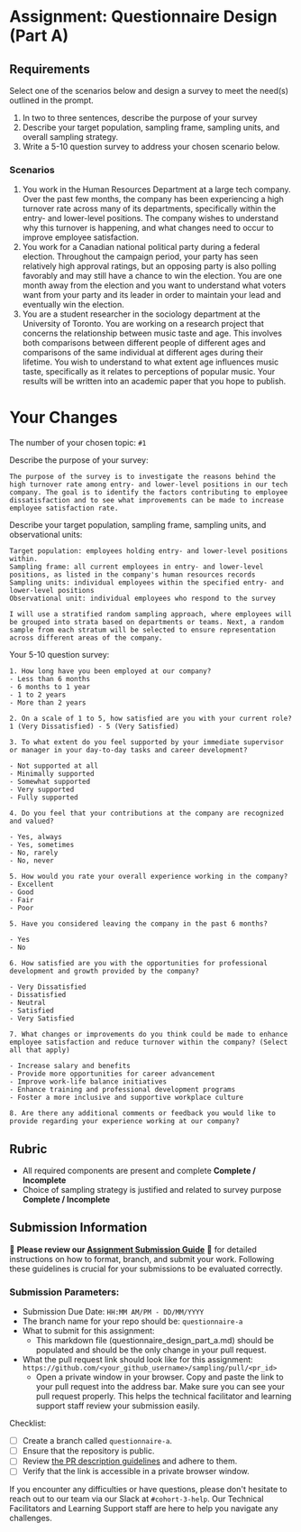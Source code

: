 # Assignment: Questionnaire Design (Part A)

## Requirements
Select one of the scenarios below and design a survey to meet the need(s) outlined in the prompt.

1.	In two to three sentences, describe the purpose of your survey
2.	Describe your target population, sampling frame, sampling units, and overall sampling strategy.
3.	Write a 5-10 question survey to address your chosen scenario below.


### Scenarios
1.	You work in the Human Resources Department at a large tech company. Over the past few months, the company has been experiencing a high turnover rate across many of its departments, specifically within the entry- and lower-level positions. The company wishes to understand why this turnover is happening, and what changes need to occur to improve employee satisfaction.
2.	You work for a Canadian national political party during a federal election. Throughout the campaign period, your party has seen relatively high approval ratings, but an opposing party is also polling favorably and may still have a chance to win the election. You are one month away from the election and you want to understand what voters want from your party and its leader in order to maintain your lead and eventually win the election.
3.	You are a student researcher in the sociology department at the University of Toronto. You are working on a research project that concerns the relationship between music taste and age. This involves both comparisons between different people of different ages and comparisons of the same individual at different ages during their lifetime. You wish to understand to what extent age influences music taste, specifically as it relates to perceptions of popular music. Your results will be written into an academic paper that you hope to publish.


# Your Changes

The number of your chosen topic: `#1`

Describe the purpose of your survey:

```
The purpose of the survey is to investigate the reasons behind the high turnover rate among entry- and lower-level positions in our tech company. The goal is to identify the factors contributing to employee dissatisfaction and to see what improvements can be made to increase employee satisfaction rate.
```

Describe your target population, sampling frame, sampling units, and observational units:
```
Target population: employees holding entry- and lower-level positions within.
Sampling frame: all current employees in entry- and lower-level positions, as listed in the company's human resources records
Sampling units: individual employees within the specified entry- and lower-level positions
Observational unit: individual employees who respond to the survey

I will use a stratified random sampling approach, where employees will be grouped into strata based on departments or teams. Next, a random sample from each stratum will be selected to ensure representation across different areas of the company.

```

Your 5-10 question survey:
```
1. How long have you been employed at our company?
- Less than 6 months
- 6 months to 1 year
- 1 to 2 years
- More than 2 years

2. On a scale of 1 to 5, how satisfied are you with your current role?
1 (Very Dissatisfied) - 5 (Very Satisfied)

3. To what extent do you feel supported by your immediate supervisor or manager in your day-to-day tasks and career development?

- Not supported at all
- Minimally supported
- Somewhat supported
- Very supported
- Fully supported

4. Do you feel that your contributions at the company are recognized and valued?

- Yes, always
- Yes, sometimes
- No, rarely
- No, never

5. How would you rate your overall experience working in the company?
- Excellent
- Good
- Fair
- Poor

5. Have you considered leaving the company in the past 6 months?

- Yes
- No

6. How satisfied are you with the opportunities for professional development and growth provided by the company?

- Very Dissatisfied
- Dissatisfied
- Neutral
- Satisfied
- Very Satisfied

7. What changes or improvements do you think could be made to enhance employee satisfaction and reduce turnover within the company? (Select all that apply)

- Increase salary and benefits
- Provide more opportunities for career advancement
- Improve work-life balance initiatives
- Enhance training and professional development programs
- Foster a more inclusive and supportive workplace culture

8. Are there any additional comments or feedback you would like to provide regarding your experience working at our company?

```

## Rubric

-	All required components are present and complete **Complete / Incomplete**
-	Choice of sampling strategy is justified and related to survey purpose **Complete / Incomplete**

## Submission Information

🚨 **Please review our [Assignment Submission Guide](https://github.com/UofT-DSI/onboarding/blob/main/onboarding_documents/submissions.md)** 🚨 for detailed instructions on how to format, branch, and submit your work. Following these guidelines is crucial for your submissions to be evaluated correctly.

### Submission Parameters:
* Submission Due Date: `HH:MM AM/PM - DD/MM/YYYY`
* The branch name for your repo should be: `questionnaire-a`
* What to submit for this assignment:
    * This markdown file (questionnaire_design_part_a.md) should be populated and should be the only change in your pull request.
* What the pull request link should look like for this assignment: `https://github.com/<your_github_username>/sampling/pull/<pr_id>`
    * Open a private window in your browser. Copy and paste the link to your pull request into the address bar. Make sure you can see your pull request properly. This helps the technical facilitator and learning support staff review your submission easily.

Checklist:
- [ ] Create a branch called `questionnaire-a`.
- [ ] Ensure that the repository is public.
- [ ] Review [the PR description guidelines](https://github.com/UofT-DSI/onboarding/blob/main/onboarding_documents/submissions.md#guidelines-for-pull-request-descriptions) and adhere to them.
- [ ] Verify that the link is accessible in a private browser window.

If you encounter any difficulties or have questions, please don't hesitate to reach out to our team via our Slack at `#cohort-3-help`. Our Technical Facilitators and Learning Support staff are here to help you navigate any challenges.
